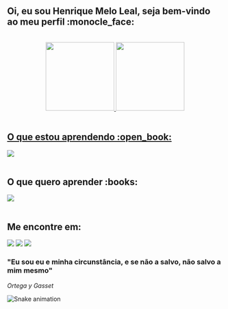 <h2>Oi, eu sou Henrique Melo Leal, seja bem-vindo ao meu perfil :monocle_face:</h2>
<br>

<div align="center" style="display: inline_block">
  <a href="https://github.com/HenriqueMLDEV">
  <img height="160em" src="https://github-readme-stats.vercel.app/api?username=HenriqueMLDEV&show_icons=true&theme=nightowl&include_all_commits=true&count_private=true"/>
  <img height="160em" src="https://github-readme-stats.vercel.app/api/top-langs/?username=HenriqueMLDEV&layout=compact&langs_count=7&theme=nightowl"/>
</div>
<br>
  
 <h2 aling="center">O que estou aprendendo :open_book: </h2>
 <div aling="center" style="display: inline_block">
 <a href="https://github.com/HenriqueMLDEV">
  <img src="https://skillicons.dev/icons?i=html,css,javascript,node,react&theme=light" />
  </a>
 
 
</div>
<br>
 
<h2 aling="center">O que quero aprender :books: </h2>
  
 <div style="display: inline_block">
    <a href="https://github.com/HenriqueMLDEV">
    <img src="https://skillicons.dev/icons?i=c,php,python,lua,java,mysql,flutter&theme=light" />
  </a>
 </div>
 
 </div>
<br>
    
  
  <h2>Me encontre em:</h2>
<div> 
 
  <a href = "mailto:hmleal7@gmail.com"><img src="https://img.shields.io/badge/-Gmail-%23333?style=for-the-badge&logo=gmail&logoColor=white" target="_blank"></a>
  <a href="https://www.linkedin.com/in/henrique-m-5a761511b/" target="_blank"><img src="https://img.shields.io/badge/-LinkedIn-%230077B5?style=for-the-badge&logo=linkedin&logoColor=white" target="_blank"></a>
 <a href="https://www.instagram.com/henrique.meloleal/" target="_blank"><img src="https://img.shields.io/badge/-Instagram-%23E4405F?style=for-the-badge&logo=instagram&logoColor=white" target="_blank"></a><br>
 </div>

 ###
  
<h3> "Eu sou eu e minha circunstância, e se não a salvo, não salvo a mim mesmo" </h3>  <i> Ortega y Gasset </i> 
  
![Snake animation](https://github.com/devemdobro/devemdobro/blob/output/github-contribution-grid-snake.svg)
